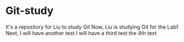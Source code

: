 # Git-study
It's a repository for Liu to study Git
Now, Liu is studying Git for the Lab1
Next, I will have another test
I will have a third test
the 4th text
